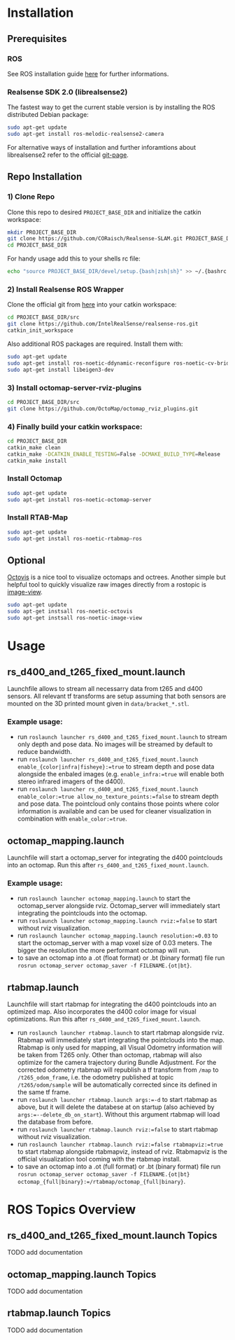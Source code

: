 # Installation
## Prerequisites
### ROS
See ROS installation guide [here](https://wiki.ros.org/melodic/Installation) for further informations.
### Realsense SDK 2.0 (librealsense2)
The fastest way to get the current stable version is by installing the ROS distributed Debian package:
```bash
sudo apt-get update
sudo apt-get install ros-melodic-realsense2-camera
```
For alternative ways of installation and further inforamtions about librealsense2 refer to the official [git-page](https://github.com/IntelRealSense/librealsense).

## Repo Installation
### 1) Clone Repo
Clone this repo to desired `PROJECT_BASE_DIR` and initialize the catkin workspace:
```bash
mkdir PROJECT_BASE_DIR
git clone https://github.com/CORaisch/Realsense-SLAM.git PROJECT_BASE_DIR
cd PROJECT_BASE_DIR
```
For handy usage add this to your shells rc file:
```bash
echo "source PROJECT_BASE_DIR/devel/setup.{bash|zsh|sh}" >> ~/.{bashrc|zshrc|shrc}
```
### 2) Install Realsense ROS Wrapper
Clone the official git from [here](https://github.com/IntelRealSense/realsense-ros) into your catkin workspace:
```bash
cd PROJECT_BASE_DIR/src
git clone https://github.com/IntelRealSense/realsense-ros.git
catkin_init_workspace
```
Also additional ROS packages are required. Install them with:
```bash
sudo apt-get update
sudo apt-get install ros-noetic-ddynamic-reconfigure ros-noetic-cv-bridge ros-noetic-image-transport ros-noetic-tf ros-noetic-diagnostic-updater
sudo apt-get install libeigen3-dev
```
### 3) Install octomap-server-rviz-plugins
```bash
cd PROJECT_BASE_DIR/src
git clone https://github.com/OctoMap/octomap_rviz_plugins.git
```
### 4) Finally build your catkin workspace:
```bash
cd PROJECT_BASE_DIR
catkin_make clean
catkin_make -DCATKIN_ENABLE_TESTING=False -DCMAKE_BUILD_TYPE=Release
catkin_make install
```
### Install Octomap
```bash
sudo apt-get update
sudo apt-get install ros-noetic-octomap-server
```
### Install RTAB-Map
```bash
sudo apt-get update
sudo apt-get install ros-noetic-rtabmap-ros
```
## Optional
[Octovis](https://wiki.ros.org/octovis) is a nice tool to visualize octomaps and octrees. Another simple but helpful tool to quickly visualize raw images directly from a rostopic is [image-view](https://wiki.ros.org/image_view).
```bash
sudo apt-get update
sudo apt-get instsall ros-noetic-octovis
sudo apt-get instsall ros-noetic-image-view
```

# Usage
## rs_d400_and_t265_fixed_mount.launch
Launchfile allows to stream all necessarry data from t265 and d400 sensors. All relevant tf transforms are setup assuming that both sensors are mounted on the 3D printed mount given in `data/bracket_*.stl`.
### Example usage:
* run `roslaunch launcher rs_d400_and_t265_fixed_mount.launch` to stream only depth and pose data. No images will be streamed by default to reduce bandwidth.
* run `roslaunch launcher rs_d400_and_t265_fixed_mount.launch enable_{color|infra|fisheye}:=true` to stream depth and pose data alongside the enbaled images (e.g. `enable_infra:=true` will enable both stereo infrared imagers of the d400).
* run `roslaunch launcher rs_d400_and_t265_fixed_mount.launch enable_color:=true allow_no_texture_points:=false` to stream depth and pose data. The pointcloud only contains those points where color information is available and can be used for cleaner visualization in combination with `enable_color:=true`.

## octomap_mapping.launch
Launchfile will start a octomap_server for integrating the d400 pointclouds into an octomap. Run this after `rs_d400_and_t265_fixed_mount.launch`.
### Example usage:
* run `roslaunch launcher octomap_mapping.launch` to start the octomap_server alongside rviz. Octomap_server will immediately start integrating the pointclouds into the octomap.
* run `roslaunch launcher octomap_mapping.launch rviz:=false` to start without rviz visualization.
* run `roslaunch launcher octomap_mapping.launch resolution:=0.03` to start the octomap_server with a map voxel size of 0.03 meters. The bigger the resolution the more performant octomap will run.
* to save an octomap into a .ot (float format) or .bt (binary format) file run `rosrun octomap_server octomap_saver -f FILENAME.{ot|bt}`.

## rtabmap.launch
Launchfile will start rtabmap for integrating the d400 pointclouds into an optimized map. Also incorporates the d400 color image for visual optimizations. Run this after `rs_d400_and_t265_fixed_mount.launch`.
* run `roslaunch launcher rtabmap.launch` to start rtabmap alongside rviz. Rtabmap will immediately start integrating the pointclouds into the map. Rtabmap is only used for mapping, all Visual Odometry information will be taken from T265 only. Other than octomap, rtabmap will also optimize for the camera trajectory during Bundle Adjustment. For the corrected odometry rtabmap will republish a tf transform from `/map` to `/t265_odom_frame`, i.e. the odometry published at topic `/t265/odom/sample` will be automatically corrected since its defined in the same tf frame.
* run `roslaunch launcher rtabmap.launch args:=-d` to start rtabmap as above, but it will delete the databese at on startup (also achieved by `args:=--delete_db_on_start`). Without this argument rtabmap will load the database from before.
* run `roslaunch launcher rtabmap.launch rviz:=false` to start rtabmap without rviz visualization.
* run `roslaunch launcher rtabmap.launch rviz:=false rtabmapviz:=true` to start rtabmap alongside rtabmapviz, instead of rviz. Rtabmapviz is the official visualization tool coming with the rtabmap install.
* to save an octomap into a .ot (full format) or .bt (binary format) file run `rosrun octomap_server octomap_saver -f FILENAME.{ot|bt} octomap_{full|binary}:=/rtabmap/octomap_{full|binary}`.

# ROS Topics Overview
## rs_d400_and_t265_fixed_mount.launch Topics
TODO add documentation
## octomap_mapping.launch Topics
TODO add documentation
## rtabmap.launch Topics
TODO add documentation
